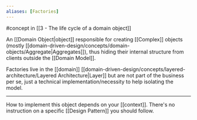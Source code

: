 ```yaml
---
aliases: [Factories]
---
```


#concept in [[3 - The life cycle of a domain object]]

An [[Domain Object|object]] responsible for creating [[Complex]] objects (mostly [[domain-driven-design/concepts/domain-objects/Aggregate|Aggregates]]), thus hiding their internal structure from clients outside the [[Domain Model]].

Factories live in the [[domain]] [[domain-driven-design/concepts/layered-architecture/Layered Architecture|Layer]] but are not part of the business per se, just a technical implementation/necessity to help isolating the model.

---

How to implement this object depends on your [[context]]. There's no instruction on a specific [[Design Pattern]] you should follow.
